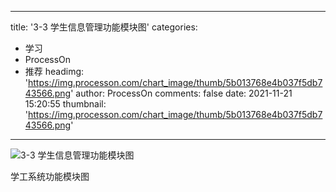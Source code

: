 
---
title: '3-3 学生信息管理功能模块图'
categories: 
 - 学习
 - ProcessOn
 - 推荐
headimg: 'https://img.processon.com/chart_image/thumb/5b013768e4b037f5db743566.png'
author: ProcessOn
comments: false
date: 2021-11-21 15:20:55
thumbnail: 'https://img.processon.com/chart_image/thumb/5b013768e4b037f5db743566.png'
---

<div>   
<img class="thumb" alt="3-3 学生信息管理功能模块图" src="https://img.processon.com/chart_image/thumb/5b013768e4b037f5db743566.png" referrerpolicy="no-referrer">
<p>学工系统功能模块图</p>  
</div>
            